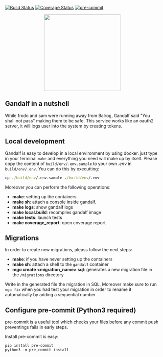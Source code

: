 [![Build Status](https://travis-ci.com/Antartical/gandalf.svg?branch=master)](https://travis-ci.com/Antartical/gandalf)
[![Coverage Status](https://coveralls.io/repos/github/Antartical/gandalf/badge.svg?branch=master)](https://coveralls.io/github/Antartical/gandalf?branch=master)
[![pre-commit](https://img.shields.io/badge/pre--commit-enabled-brightgreen?logo=pre-commit&logoColor=white)](https://github.com/pre-commit/pre-commit)


<p align="center">
  <img width="250" height="250" src="https://stickker.net/wp-content/uploads/2016/01/you-shall-not-pass.jpg.png">
</p>

## Gandalf in a nutshell

While frodo and sam were running away from Balrog, Gandalf said "You shall not pass" making them to be safe. This service works like an oauth2 server, it will logs user into the system by creating tokens.

## Local development

Gandalf is easy to develop in a local environment by using docker. just type in your terminal `make`
and everything you need will make up by itselt. Please copy the content of `build/env/.env.sample` to
your own *.env* in `build/env/.env`. You can do this by executting:
```cmd
cp ./build/env/.env.sample ./build/env/.env
```

Moreover you can perform the following operations:
 - **make**: setting up the containers
 - **make sh**: attach a console inside gandalf.
 - **make logs**: show gandalf logs
 - **make local.build**: recompiles gandalf image
 - **make tests**: launch tests
 - **make coverage_report**: open coverage report

## Migrations
In order to create new migrations, pleass follow the next steps:
 - **make**: if you have never setting up the containers
 - **make sh**: attach a shell to the `gandalf` container
 - **mgo create <migration_name> sql**: generates a new migration file in the `/migrations` directory

Write in the generated file the migration in SQL, Moreover make sure to run `mgo fix` when you had test your
migration in order to rename it automatically by adding a sequential number

## Configure pre-commit (Python3 required)
pre-commit is a useful tool which checks your files before any commit push preventings fails in early steps.

Install pre-commit is easy:
```
pip install pre-commit
python3 -m pre_commit install
```
